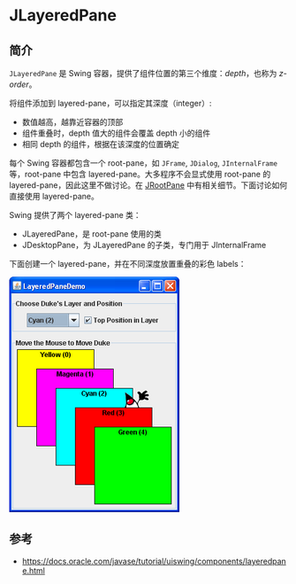# JLayeredPane

## 简介

`JLayeredPane` 是 Swing 容器，提供了组件位置的第三个维度：*depth*，也称为 *z-order*。

将组件添加到 layered-pane，可以指定其深度（integer）:

- 数值越高，越靠近容器的顶部
- 组件重叠时，depth 值大的组件会覆盖 depth 小的组件
- 相同 depth 的组件，根据在该深度的位置确定

每个 Swing 容器都包含一个 root-pane，如 `JFrame`, `JDialog`, `JInternalFrame` 等，root-pane 中包含 layered-pane。大多程序不会显式使用 root-pane 的 layered-pane，因此这里不做讨论。在 [JRootPane](JRootPane.md) 中有相关细节。下面讨论如何直接使用 layered-pane。

Swing 提供了两个 layered-pane 类：

- JLayeredPane，是 root-pane 使用的类
- JDesktopPane，为 JLayeredPane 的子类，专门用于 JInternalFrame

下面创建一个 layered-pane，并在不同深度放置重叠的彩色 labels：

![](images/2023-12-28-21-19-48.png)





## 参考

- https://docs.oracle.com/javase/tutorial/uiswing/components/layeredpane.html